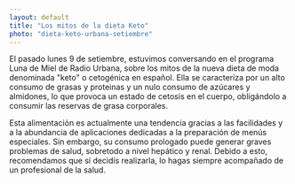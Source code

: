 ```yaml
---
layout: default
title: "Los mitos de la dieta Keto"
photo: "dieta-keto-urbana-setiembre"
---
```

El pasado lunes 9 de setiembre, estuvimos conversando en el programa Luna de Miel de Radio Urbana, sobre los mitos de la nueva dieta de moda denominada "keto" o cetogénica en español. Ella se caracteriza por un alto consumo de grasas y proteinas y un nulo consumo de azúcares y almidones, lo que provoca un estado de cetosis en el cuerpo, obligándolo a consumir las reservas de grasa corporales.

Esta alimentación es actualmente una tendencia gracias a las facilidades y a la abundancia de aplicaciones dedicadas a la preparación de menús especiales. Sin embargo, su consumo prologado puede generar graves problemas de salud, sobretodo a nivel hepático y renal. Debido a esto, recomendamos que si decidís realizarla, lo hagas siempre acompañado de un profesional de la salud. 
